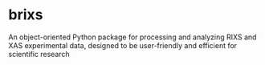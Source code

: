 # brixs
An object-oriented Python package for processing and analyzing RIXS and XAS experimental data, designed to be user-friendly and efficient for scientific research
